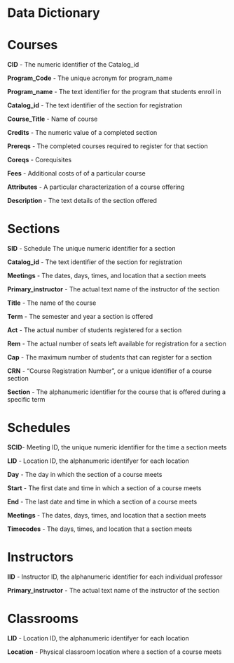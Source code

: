 # Data Dictionary 



# Courses #

**CID** - The numeric identifier of the Catalog_id

**Program_Code** - The unique acronym for program_name

**Program_name** - The text identifier for the program that students enroll in

**Catalog_id** - The text identifier of the section for registration

**Course_Title** - Name of course

**Credits** - The numeric value of a completed section

**Prereqs** - The completed courses required to register for that section

**Coreqs** - Corequisites

**Fees** - Additional costs of of a particular course 

**Attributes** - A particular characterization of a course offering

**Description** - The text details of the section offered 



# Sections #

**SID** - Schedule The unique numeric identifier for a section

**Catalog_id** - The text identifier of the section for registration

**Meetings** - The dates, days, times, and location that a section meets

**Primary_instructor** - The actual text name of the instructor of the section

**Title** - The name of the course

**Term** - The semester and year a section is offered

**Act** - The actual number of students registered for a section

**Rem** - The actual number of seats left available for registration for a section

**Cap** - The maximum number of students that can register for a section

**CRN** - “Course Registration Number”, or a unique identifier of a course section

**Section** - The alphanumeric identifier for the course that is offered during a specific term




# Schedules #

**SCID**- Meeting ID, the unique numeric identifier for the time a section meets

**LID** - Location ID, the alphanumeric identifyer for each location

**Day** - The day in which the section of a course meets

**Start** - The first date and time in which a section of a course meets

**End** - The last date and time in which a section of a course meets

**Meetings** - The dates, days, times, and location that a section meets

**Timecodes** - The days, times, and location that a section meets


# Instructors #

**IID** - Instructor ID, the alphanumeric identifier for each individual professor 

**Primary_instructor** - The actual text name of the instructor of the section


# Classrooms #

**LID** - Location ID, the alphanumeric identifyer for each location

**Location** - Physical classroom location where a section of a course meets 


